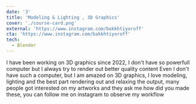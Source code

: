```yaml
---
date: '3'
title: 'Modeling & Lighting , 3D Graphics'
cover: './course-card.png'
external: 'https://www.instagram.com/bakkhtiyoroff'
cta: 'https://www.instagram.com/bakkhtiyoroff'
tech:
  - Blender
---
```


I have been working on 3D graphics since 2022, I don't have so powerfull computer but I always try to render out better quality content
Even I don't have such a computer, but I am amazed on 3D graphics, I love modeling, lighting and the best part rendering out and relaxing the output, many people got interested on my artworks and they ask me how did you made these, you can follow me on instagram to observe my workflow

